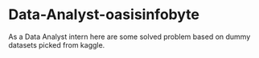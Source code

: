 # Data-Analyst-oasisinfobyte
As a Data Analyst intern here are some solved problem based on dummy datasets picked from kaggle.
